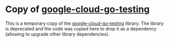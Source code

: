 # Copy of [google-cloud-go-testing](https://github.com/googleapis/google-cloud-go-testing)

This is a temporary copy of the [google-cloud-go-testing](https://github.com/googleapis/google-cloud-go-testing) library.
The library is deprecated and the code was copied here to drop it as a dependency (allowing to upgrade other library dependencies).

